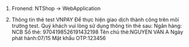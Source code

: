 1. Fronend: NTShop -> WebApplication

2. Thông tin thẻ test VNPAY
Để thực hiện giao dịch thành công trên môi trường test. Quý khách vui lòng sử dụng thông tin thẻ sau:
Ngân hàng: NCB
Số thẻ: 9704198526191432198
Tên chủ thẻ:NGUYEN VAN A
Ngày phát hành:07/15
Mật khẩu OTP:123456
